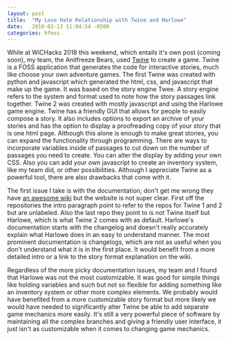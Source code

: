 ```yaml
---
layout: post
title:  "My Love Hate Relationship with Twine and Harlowe"
date:   2018-02-13 11:04:54 -0500
categories: hfoss
---
```

While at WiCHacks 2018 this weekend, which entails it's own post (coming soon), my team, the Anitfreeze Bears, used [Twine](http://twinery.org/) to create a game. Twine is a FOSS application that generates the code for interactive stories, much like choose your own adventure games. The first Twine was created with python and javascript which generated the html, css, and javascript that make up the game. It was based on the story engine Twee. A story engine refers to the system and format used to note how the story passages link together. Twine 2 was created with mostly javascript and using the Harlowe game engine. Twine has a friendly GUI that allows for people to easily compose a story. It also includes options to export an archive of your stories and has the option to display a proofreading copy of your story that is one html page. Although this alone is enough to make great stories, you can expand the functionality through programming. There are ways to incorporate variables inside of passages to cut down on the number of passages you need to create. You can alter the display by adding your own CSS. Also you can add your own javascript to create an inventory system, like my team did, or other possibilities. Although I appreciate Twine as a powerful tool, there are also drawbacks that come with it.

The first issue I take is with the documentation; don't get me wrong they have [an awesome wiki](http://twinery.org/wiki/) but the website is not super clear. First off the repositories the intro paragraph point to refer to the repos for Twine 1 and 2 but are unlabeled. Also the last repo they point to is not Twine itself but Harlowe, which is what Twine 2 comes with as default. Harlowe's documentation starts with the changelog and doesn't really accurately explain what Harlowe does in an easy to understand manner. The most prominent documentation is changelogs, which are not as useful when you don't understand what it is in the first place. It would benefit from a more detailed intro or a link to the story format explanation on the wiki.

Regardless of the more picky documentation issues, my team and I found that Harlowe was not the most customizable. It was good for simple things like holding variables and such but not so flexible for adding something like an inventory system or other more complex elements. We probably would have benefited from a more customizable story format but more likely we would have needed to significantly alter Twine be able to add separate game mechanics more easily. It's still a very powerful piece of software by maintaining all the complex branches and giving a friendly user interface, it just isn't as customizable when it comes to changing game mechanics. 
